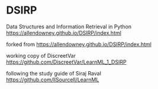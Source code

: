 # DSIRP
Data Structures and Information Retrieval in Python
https://allendowney.github.io/DSIRP/index.html

forked from https://allendowney.github.io/DSIRP/index.html

working copy of DiscreetVar
https://github.com/DiscreetVar/LearnML_1_DSIRP

following the study guide of Siraj Raval
https://github.com/llSourcell/LearnML


